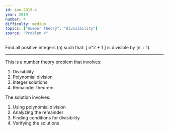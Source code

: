 ```yaml
---
id: imo-2019-4
year: 2019
number: 4
difficulty: medium
topics: ["number theory", "divisibility"]
source: "Problem 4"
---
```


Find all positive integers \(n\) such that:
\[ n^2 + 1 \]
is divisible by \(n + 1\).

---

This is a number theory problem that involves:
1. Divisibility
2. Polynomial division
3. Integer solutions
4. Remainder theorem

The solution involves:
1. Using polynomial division
2. Analyzing the remainder
3. Finding conditions for divisibility
4. Verifying the solutions 